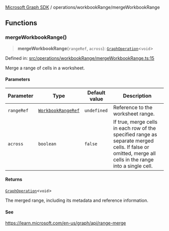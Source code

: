 [Microsoft Graph SDK](../../modules.md) / operations/workbookRange/mergeWorkbookRange

## Functions

### mergeWorkbookRange()

> **mergeWorkbookRange**(`rangeRef`, `across`): [`GraphOperation`](../../models/GraphOperation.md#graphoperation)\<`void`\>

Defined in: [src/operations/workbookRange/mergeWorkbookRange.ts:15](https://github.com/Future-Secure-AI/microsoft-graph/blob/6f587d043e8277194e9b2feca914ab2cba9d258d/src/operations/workbookRange/mergeWorkbookRange.ts#L15)

Merge a range of cells in a worksheet.

#### Parameters

| Parameter | Type | Default value | Description |
| ------ | ------ | ------ | ------ |
| `rangeRef` | [`WorkbookRangeRef`](../../models/WorkbookRangeRef.md#workbookrangeref) | `undefined` | Reference to the worksheet range. |
| `across` | `boolean` | `false` | If true, merge cells in each row of the specified range as separate merged cells. If false or omitted, merge all cells in the range into a single cell. |

#### Returns

[`GraphOperation`](../../models/GraphOperation.md#graphoperation)\<`void`\>

The merged range, including its metadata and reference information.

#### See

https://learn.microsoft.com/en-us/graph/api/range-merge
